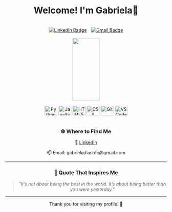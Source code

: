 <h1 align="center">Welcome! I'm Gabriela👋</h1>

<br>

<div align="center">
  <a href="https://www.linkedin.com/in/gabriela-dias-so20" style="display: inline-block; margin-right: 10px;">
    <img src="https://img.shields.io/badge/LinkedIn-0077B5?style=for-the-badge&logo=linkedin&logoColor=white" alt="LinkedIn Badge" />
  </a> 
  <a href="mailto:gabrieladiasofc@gmail.com" style="display: inline-block;">
    <img src="https://img.shields.io/badge/Gmail-D14836?style=for-the-badge&logo=gmail&logoColor=white" alt="Gmail Badge" />
  </a>
</div>

<br>

<div align="center"> 
  <img width="41%" height="195px" src="https://github-readme-stats.vercel.app/api/top-langs/?username=gabrielasodias&layout=compact&theme=dark">      
</div>

<br>

<div align="center">
  <img align="center" alt="Python" height="30" width="40" src="https://cdn.jsdelivr.net/gh/devicons/devicon@latest/icons/python/python-original.svg">
  <img align="center" alt="JavaScript" height="30" width="40" src="https://cdn.jsdelivr.net/gh/devicons/devicon@latest/icons/javascript/javascript-original.svg">
  <img align="center" alt="HTML5" height="30" width="40" src="https://cdn.jsdelivr.net/gh/devicons/devicon@latest/icons/html5/html5-original.svg">
  <img align="center" alt="CSS" height="30" width="40" src="https://cdn.jsdelivr.net/gh/devicons/devicon@latest/icons/css3/css3-original.svg">
  <img align="center" alt="Git" height="30" width="40" src="https://cdn.jsdelivr.net/gh/devicons/devicon@latest/icons/git/git-original.svg">
  <img align="center" alt="VS Code" height="30" width="40" src="https://cdn.jsdelivr.net/gh/devicons/devicon@latest/icons/vscode/vscode-original.svg">
</div>

<br>

<h3 align="center">🌐 Where to Find Me</h3>

<div align="center">
  <p>💼 <a href="https://www.linkedin.com/in/gabriela-dias-so20">LinkedIn</a></p>
  <!-- <p>💻 <a href="#">Portfolio</a></p> -->
  <p>📫 Email: gabrieladiasofc@gmail.com</p>
</div>

---

<h3 align="center">💬 Quote That Inspires Me</h3>

<blockquote align="center">
  <em>"It’s not about being the best in the world. It’s about being better than you were yesterday."</em>
</blockquote>

---

<p align="center">
  Thank you for visiting my profile! 💙
</p>

